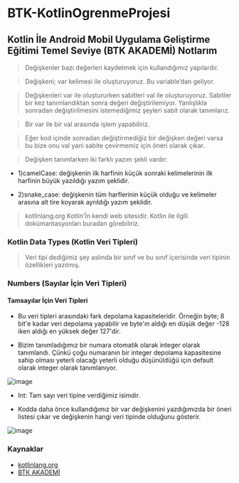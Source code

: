 # BTK-KotlinOgrenmeProjesi

## Kotlin İle Android Mobil Uygulama Geliştirme Eğitimi Temel Seviye (BTK AKADEMİ) Notlarım

>Değişkenler bazı değerleri kaydetmek için kullandığımız yapılardır. 

>Değişkeni; var kelimesi ile oluşturuyoruz. Bu variable’dan geliyor. 

>Değişkenleri var ile oluştururken sabitleri val ile oluşturuyoruz. Sabitler bir kez tanımlandıktan sonra değeri değiştirilemiyor. Yanlışlıkla sonradan değiştirilmesini istemediğimiz şeyleri sabit olarak tanımlarız. 

>Bir var ile bir val arasında işlem yapabiliriz.

>Eğer kod içinde sonradan değiştirmediğiz bir değişken değeri varsa bu bize onu val yani sabite çevirmemiz için öneri olarak çıkar. 

>Değişken tanımlarken iki farklı yazım şekli vardır:

- 1)camelCase: değişkenin ilk harfinin küçük sonraki kelimelerinin ilk harfinin büyük yazıldığı yazım şeklidir.

- 2)snake_case: değişkenin tüm harflerinin küçük olduğu ve kelimeler arasına alt tire koyarak ayrıldığı yazım şeklidir.

>kotlinlang.org Kotlin'İn kendi web sitesidir. Kotlin ile ilgili dokümantasyonları buradan görebiliriz.

### Kotlin Data Types (Kotlin Veri Tipleri)

>Veri tipi dediğimiz şey aslında bir sınıf ve bu sınıf içerisinde veri tipinin özellikleri yazılmış.  

### Numbers (Sayılar İçin Veri Tipleri)

#### Tamsayılar İçin Veri Tipleri

- Bu veri tipleri arasındaki fark depolama kapasiteleridir. Örneğin byte; 8 bit'e kadar veri depolama yapabilir ve byte'ın aldığı en düşük değer -128 iken aldığı en yüksek değer 127'dir.

- Bizim tanımladığımız bir numara otomatik olarak integer olarak tanımlandı. Çünkü çoğu numaranın bir integer depolama kapasitesine sahip olması yeterli olacağı yeterli olduğu düşünüldüğü için default olarak integer olarak tanımlanıyor. 

![image](https://user-images.githubusercontent.com/109730490/180463264-10572c0d-ece8-47ad-908a-b8154cb38f83.png)

- Int: Tam sayı veri tipine verdiğimiz isimdir.

- Kodda daha önce kullandığımız bir var değişkenini yazdığımızda bir öneri listesi çıkar ve değişkenin hangi veri tipinde olduğunu gösterir.

![image](https://user-images.githubusercontent.com/109730490/180463848-e83a07c5-b8af-456d-a4c5-0f4f0a9fb224.png)

### Kaynaklar

- [kotlinlang.org](https://kotlinlang.org/docs/basic-types.html#numbers)
- [BTK AKADEMİ](https://www.btkakademi.gov.tr/portal/course/kotlin-ile-android-mobil-uygulama-gelistirme-egitimi-temel-seviye-10274)






